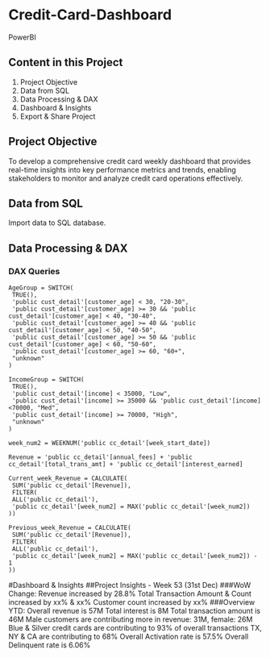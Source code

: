 # Credit-Card-Dashboard
PowerBI

## Content in this Project
1. Project Objective
2. Data from SQL
3. Data Processing & DAX
4. Dashboard & Insights
5. Export & Share Project

## Project Objective
To develop a comprehensive credit card weekly dashboard that provides real-time insights into key performance metrics and trends, enabling stakeholders to monitor and analyze credit card operations effectively.

## Data from SQL
Import data to SQL database.

## Data Processing & DAX
### DAX Queries
```DAX
AgeGroup = SWITCH(
 TRUE(),
 'public cust_detail'[customer_age] < 30, "20-30",
 'public cust_detail'[customer_age] >= 30 && 'public cust_detail'[customer_age] < 40, "30-40",
 'public cust_detail'[customer_age] >= 40 && 'public cust_detail'[customer_age] < 50, "40-50",
 'public cust_detail'[customer_age] >= 50 && 'public cust_detail'[customer_age] < 60, "50-60",
 'public cust_detail'[customer_age] >= 60, "60+",
 "unknown"
)

IncomeGroup = SWITCH(
 TRUE(),
 'public cust_detail'[income] < 35000, "Low",
 'public cust_detail'[income] >= 35000 && 'public cust_detail'[income] <70000, "Med",
 'public cust_detail'[income] >= 70000, "High",
 "unknown"
)

week_num2 = WEEKNUM('public cc_detail'[week_start_date])

Revenue = 'public cc_detail'[annual_fees] + 'public cc_detail'[total_trans_amt] + 'public cc_detail'[interest_earned]

Current_week_Revenue = CALCULATE(
 SUM('public cc_detail'[Revenue]),
 FILTER(
 ALL('public cc_detail'),
 'public cc_detail'[week_num2] = MAX('public cc_detail'[week_num2])
))

Previous_week_Revenue = CALCULATE(
 SUM('public cc_detail'[Revenue]),
 FILTER(
 ALL('public cc_detail'),
 'public cc_detail'[week_num2] = MAX('public cc_detail'[week_num2]) - 1
))
```

#Dashboard & Insights
##Project Insights - Week 53 (31st Dec)
###WoW Change:
Revenue increased by 28.8%
Total Transaction Amount & Count increased by xx% & xx%
Customer count increased by xx%
###Overview YTD:
Overall revenue is 57M
Total interest is 8M
Total transaction amount is 46M
Male customers are contributing more in revenue: 31M, female: 26M
Blue & Silver credit cards are contributing to 93% of overall transactions
TX, NY & CA are contributing to 68%
Overall Activation rate is 57.5%
Overall Delinquent rate is 6.06%
